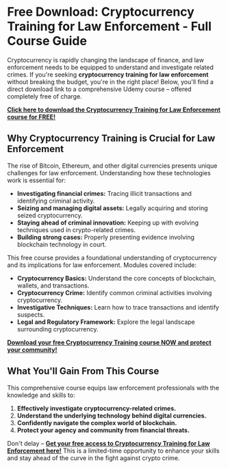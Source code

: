 # Free Download: Cryptocurrency Training for Law Enforcement - Full Course Guide

Cryptocurrency is rapidly changing the landscape of finance, and law enforcement needs to be equipped to understand and investigate related crimes. If you're seeking **cryptocurrency training for law enforcement** without breaking the budget, you're in the right place! Below, you'll find a direct download link to a comprehensive Udemy course – offered completely free of charge.

[**Click here to download the Cryptocurrency Training for Law Enforcement course for FREE!**](https://udemywork.com/cryptocurrency-training-for-law-enforcement)

## Why Cryptocurrency Training is Crucial for Law Enforcement

The rise of Bitcoin, Ethereum, and other digital currencies presents unique challenges for law enforcement. Understanding how these technologies work is essential for:

*   **Investigating financial crimes:** Tracing illicit transactions and identifying criminal activity.
*   **Seizing and managing digital assets:** Legally acquiring and storing seized cryptocurrency.
*   **Staying ahead of criminal innovation:** Keeping up with evolving techniques used in crypto-related crimes.
*   **Building strong cases:** Properly presenting evidence involving blockchain technology in court.

This free course provides a foundational understanding of cryptocurrency and its implications for law enforcement. Modules covered include:

*   **Cryptocurrency Basics:** Understand the core concepts of blockchain, wallets, and transactions.
*   **Cryptocurrency Crime:** Identify common criminal activities involving cryptocurrency.
*   **Investigative Techniques:** Learn how to trace transactions and identify suspects.
*   **Legal and Regulatory Framework:** Explore the legal landscape surrounding cryptocurrency.

[**Download your free Cryptocurrency Training course NOW and protect your community!**](https://udemywork.com/cryptocurrency-training-for-law-enforcement)

## What You'll Gain From This Course

This comprehensive course equips law enforcement professionals with the knowledge and skills to:

1.  **Effectively investigate cryptocurrency-related crimes.**
2.  **Understand the underlying technology behind digital currencies.**
3.  **Confidently navigate the complex world of blockchain.**
4.  **Protect your agency and community from financial threats.**

Don't delay – [**Get your free access to Cryptocurrency Training for Law Enforcement here!**](https://udemywork.com/cryptocurrency-training-for-law-enforcement) This is a limited-time opportunity to enhance your skills and stay ahead of the curve in the fight against crypto crime.
